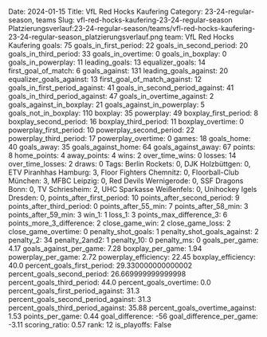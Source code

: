 Date: 2024-01-15
Title: VfL Red Hocks Kaufering
Category: 23-24-regular-season, teams
Slug: vfl-red-hocks-kaufering-23-24-regular-season
Platzierungsverlauf:23-24-regular-season/teams/vfl-red-hocks-kaufering-23-24-regular-season_platzierungsverlauf.png
team: VfL Red Hocks Kaufering
goals: 75
goals_in_first_period: 22
goals_in_second_period: 20
goals_in_third_period: 33
goals_in_overtime: 0
goals_in_boxplay: 0
goals_in_powerplay: 11
leading_goals: 13
equalizer_goals: 14
first_goal_of_match: 6
goals_against: 131
leading_goals_against: 20
equalizer_goals_against: 13
first_goal_of_match_against: 12
goals_in_first_period_against: 41
goals_in_second_period_against: 41
goals_in_third_period_against: 47
goals_in_overtime_against: 2
goals_against_in_boxplay: 21
goals_against_in_powerplay: 5
goals_not_in_boxplay: 110
boxplay: 35
powerplay: 49
boxplay_first_period: 8
boxplay_second_period: 16
boxplay_third_period: 11
boxplay_overtime: 0
powerplay_first_period: 10
powerplay_second_period: 22
powerplay_third_period: 17
powerplay_overtime: 0
games: 18
goals_home: 40
goals_away: 35
goals_against_home: 64
goals_against_away: 67
points: 8
home_points: 4
away_points: 4
wins: 2
over_time_wins: 0
losses: 14
over_time_losses: 2
draws: 0
Tags:  Berlin Rockets: 0,  DJK Holzbüttgen: 0,  ETV Piranhhas Hamburg: 3,  Floor Fighters Chemnitz: 0,  Floorball-Club München: 3,  MFBC Leipzig: 0,  Red Devils Wernigerode: 0,  SSF Dragons Bonn: 0,  TV Schriesheim: 2,  UHC Sparkasse Weißenfels: 0,  Unihockey Igels Dresden: 0,
points_after_first_period: 10
points_after_second_period: 9
points_after_third_period: 0
points_after_55_min: 7
points_after_58_min: 3
points_after_59_min: 3
win_1: 1
loss_1: 3
points_max_difference_3: 6
points_more_3_difference: 2
close_game_win: 2
close_game_loss: 2
close_game_overtime: 0
penalty_shot_goals: 1
penalty_shot_goals_against: 2
penalty_2: 34
penalty_2and2: 1
penalty_10: 0
penalty_ms: 0
goals_per_game: 4.17
goals_against_per_game: 7.28
boxplay_per_game: 1.94
powerplay_per_game: 2.72
powerplay_efficiency: 22.45
boxplay_efficiency: 40.0
percent_goals_first_period: 29.330000000000002
percent_goals_second_period: 26.669999999999998
percent_goals_third_period: 44.0
percent_goals_overtime: 0.0
percent_goals_first_period_against: 31.3
percent_goals_second_period_against: 31.3
percent_goals_third_period_against: 35.88
percent_goals_overtime_against: 1.53
points_per_game: 0.44
goal_difference: -56
goal_difference_per_game: -3.11
scoring_ratio: 0.57
rank: 12
is_playoffs: False
